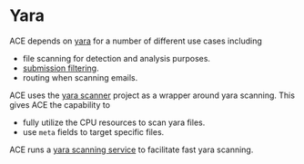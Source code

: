 # Yara

ACE depends on [yara](https://yara.readthedocs.io/en/stable/) for a number of different use cases including

- file scanning for detection and analysis purposes.
- [submission filtering](../admin/submission_filter.md).
- routing when scanning emails.

ACE uses the [yara scanner](https://github.com/ace-ecosystem/yara_scanner) project as a wrapper around yara scanning. This gives ACE the capability to

- fully utilize the CPU resources to scan yara files.
- use `meta` fields to target specific files.

ACE runs a [yara scanning service](yara_scanner_service.md) to facilitate fast yara scanning.